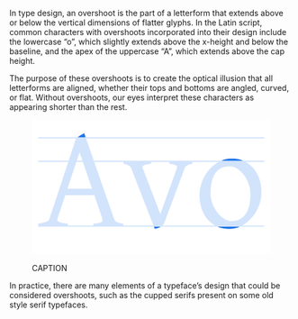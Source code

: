 
In type design, an overshoot is the part of a letterform that extends above or below the vertical dimensions of flatter glyphs. In the Latin script, common characters with overshoots incorporated into their design include the lowercase “o”, which slightly extends above the x-height and below the baseline, and the apex of the uppercase “A”, which extends above the cap height.

The purpose of these overshoots is to create the optical illusion that all letterforms are aligned, whether their tops and bottoms are angled, curved, or flat. Without overshoots, our eyes interpret these characters as appearing shorter than the rest.

<figure>

![ALT_TEXT](images/thumbnail.svg)
<figcaption>CAPTION</figcaption>

</figure>

In practice, there are many elements of a typeface’s design that could be considered overshoots, such as the cupped serifs present on some old style serif typefaces.